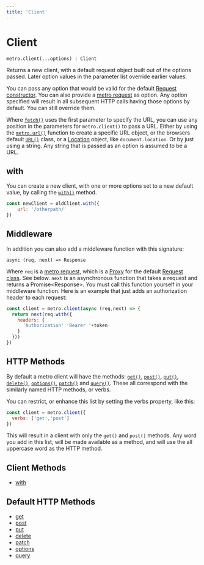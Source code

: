 ```yaml
---
title: 'Client'
---
```

# Client

```
metro.client(...options) : Client
```

Returns a new client, with a default request object built out of the options passed. Later option values in the parameter list override earlier values.

You can pass any option that would be valid for the default [Request constructor](https://developer.mozilla.org/en-US/docs/Web/API/Request/Request). You can also provide a [metro request](../request/) as option. Any option specified will result in all subsequent HTTP calls having those options by default. You can still override them.

Where [`fetch()`](https://developer.mozilla.org/en-US/docs/Web/API/fetch) uses the first parameter to specify the URL, you can use any position in the parameters for `metro.client()` to pass a URL. Either by using the [`metro.url()`](../url.md) function to create a specific URL object, or the browsers default [`URL()`](https://developer.mozilla.org/en-US/docs/Web/API/URL) class, or a [Location](https://developer.mozilla.org/en-US/docs/Web/API/Location) object, like `document.location`. Or by just using a string. Any string that is passed as an option is assumed to be a URL. 

## with

You can create a new client, with one or more options set to a new default value, by calling the [`with()`](./with.md) method.

```javascript
const newClient = oldClient.with({
	url: '/otherpath/'
})
````

## Middleware

In addition you can also add a middleware function with this signature:

```
async (req, next) => Response
```

Where `req` is a [metro request](../request/), which is a [Proxy](https://developer.mozilla.org/en-US/docs/Web/JavaScript/Reference/Global_Objects/Proxy) for the default [Request class](https://developer.mozilla.org/en-US/docs/Web/API/Request). See below. `next` is an asynchronous function that takes a request and returns a Promise\<Response>. You must call this function yourself in your middleware function. Here is an example that just adds an authorization header to each request:

```javascript
const client = metro.client(async (req,next) => {
  return next(req.with({
    headers: {
      'Authorization':'Bearer '+token
    }
  }))
})
```

## HTTP Methods

By default a metro client will have the methods: [`get()`](./get.md), [`post()`](./post.md), [`put()`](./put.md), [`delete()`](./delete.md), [`options()`](./options.md), [`patch()`](./patch.md) and [`query()`](./query.md). These all correspond with the similarly named HTTP methods, or verbs.

You can restrict, or enhance this list by setting the verbs property, like this:

```javascript
const client = metro.client({
  verbs: ['get','post']
})
```

This will result in a client with only the `get()` and `post()` methods. Any word you add in this list, will be made available as a method, and will use the all uppercase word as the HTTP method.



## Client Methods

- [with](./with.md)

## Default HTTP Methods
- [get](./get.md)
- [post](./post.md)
- [put](./put.md)
- [delete](./delete.md)
- [patch](./patch.md)
- [options](./options.md)
- [query](./query.md)
